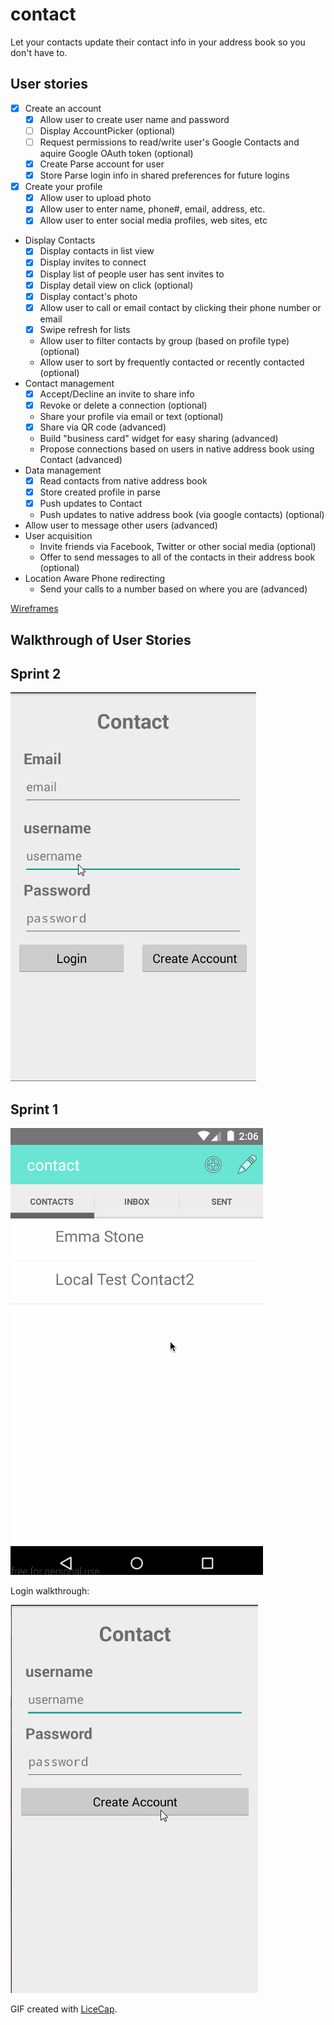 # contact
Let your contacts update their contact info in your address book so you don't have to.

## User stories
 * [x] Create an account 
	* [x] Allow user to create user name and password
	* [ ] Display AccountPicker (optional)
	* [ ] Request permissions to read/write user's Google Contacts and aquire Google OAuth token  (optional)
	* [x] Create Parse account for user
	* [x] Store Parse login info in shared preferences for future logins
 * [x] Create your profile
   * [x] Allow user to upload photo
   * [x] Allow user to enter name, phone#, email, address, etc.
   * [x] Allow user to enter social media profiles, web sites, etc
 * Display Contacts
   * [x] Display contacts in list view
   * [x] Display invites to connect
   * [x] Display list of people user has sent invites to
   * [x] Display detail view on click (optional)
   * [x] Display contact's photo
   * [x] Allow user to call or email contact by clicking their phone number or email
   * [x] Swipe refresh for lists
   * Allow user to filter contacts by group (based on profile type) (optional)
   * Allow user to sort by frequently contacted or recently contacted (optional)
 * Contact management
   * [x] Accept/Decline an invite to share info
   * [x] Revoke or delete a connection (optional)
   * Share your profile via email or text (optional)
   * [x] Share via QR code (advanced)
   * Build "business card" widget for easy sharing  (advanced)
   * Propose connections based on users in native address book using Contact (advanced)
 * Data management
   * [x] Read contacts from native address book
   * [x] Store created profile in parse
   * [x] Push updates to Contact
   * Push updates to native address book (via google contacts) (optional)
 * Allow user to message other users (advanced)
 * User acquisition
   * Invite friends via Facebook, Twitter or other social media (optional)
   * Offer to send messages to all of the contacts in their address book (optional)
 * Location Aware Phone redirecting
   * Send your calls to a number based on where you are (advanced)
   
[Wireframes](http://contactpush.github.io./)

## Walkthrough of User Stories
## Sprint 2

![Video Walkthrough](img/demo_sprint2.gif)

## Sprint 1

![Video Walkthrough](img/demo_sprint1.gif)

Login walkthrough:

![Video Walkthrough](img/Contact_login.gif)


GIF created with [LiceCap](http://www.cockos.com/licecap/).
